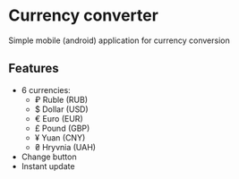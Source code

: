 # Currency converter
Simple mobile (android) application for currency conversion

## Features
* 6 currencies:
    + ₽ Ruble (RUB)
    + $ Dollar (USD)
    + € Euro (EUR)
    + £ Pound (GBP)
    + ¥ Yuan (CNY)
    + ₴ Hryvnia (UAH)
* Change button
* Instant update
